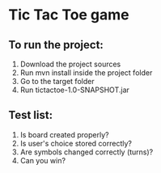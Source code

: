 # Tic Tac Toe game

## To run the project:
1. Download the project sources
2. Run mvn install inside the project folder
3. Go to the target folder
4. Run tictactoe-1.0-SNAPSHOT.jar

## Test list:
1. Is board created properly?
2. Is user's choice stored correctly?
3. Are symbols changed correctly (turns)?
4. Can you win?
